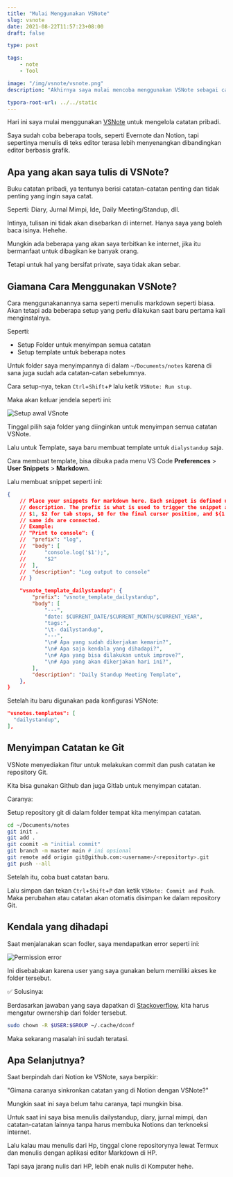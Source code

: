 ```yaml
---
title: "Mulai Menggunakan VSNote"
slug: vsnote
date: 2021-08-22T11:57:23+08:00
draft: false

type: post

tags:
    - note
    - Tool

image: "/img/vsnote/vsnote.png"
description: "Akhirnya saya mulai mencoba menggunakan VSNote sebagai catatan pribadi"

typora-root-url: ../../static
---
```


Hari ini saya mulai menggunakan [VSNote](https://marketplace.visualstudio.com/items?itemName=patricklee.vsnotes) 
untuk mengelola catatan pribadi.

Saya sudah coba beberapa tools, seperti Evernote dan Notion, tapi sepertinya
menulis di teks editor terasa lebih menyenangkan dibandingkan editor berbasis
grafik.

## Apa yang akan saya tulis di VSNote?

Buku catatan pribadi, ya tentunya berisi catatan-catatan penting dan tidak penting
yang ingin saya catat.

Seperti: Diary, Jurnal Mimpi, Ide, Daily Meeting/Standup, dll.

Intinya, tulisan ini tidak akan disebarkan di internet. Hanya saya yang boleh
baca isinya. Hehehe.

Mungkin ada beberapa yang akan saya terbitkan ke internet,
jika itu bermanfaat untuk dibagikan ke banyak orang.

Tetapi untuk hal yang bersifat private, saya tidak akan sebar.

## Giamana Cara Menggunakan VSNote?

Cara menggunakanannya sama seperti menulis markdown seperti biasa. Akan tetapi
ada beberapa setup yang perlu dilakukan saat baru pertama kali menginstalnya.

Seperti:

- Setup Folder untuk menyimpan semua catatan
- Setup template untuk beberapa notes

Untuk folder saya menyimpannya di dalam `~/Documents/notes` karena di sana juga
sudah ada catatan-catan sebelumnya.

Cara setup-nya, tekan `Ctrl`+`Shift`+`P` lalu ketik `VSNote: Run stup`.

Maka akan keluar jendela seperti ini:

![Setup awal VSnote](/img/vsnote/vsnote-setup.png)

Tinggal pilih saja folder yang diinginkan untuk menyimpan semua catatan VSNote.

Lalu untuk Template, saya baru membuat template untuk `dialystandup` saja.

Cara membuat template, bisa dibuka pada menu VS Code **Preferences** > **User Snippets** > **Markdown**.

Lalu membuat snippet seperti ini:

```json
{
	// Place your snippets for markdown here. Each snippet is defined under a snippet name and has a prefix, body and 
	// description. The prefix is what is used to trigger the snippet and the body will be expanded and inserted. Possible variables are:
	// $1, $2 for tab stops, $0 for the final cursor position, and ${1:label}, ${2:another} for placeholders. Placeholders with the 
	// same ids are connected.
	// Example:
	// "Print to console": {
	// 	"prefix": "log",
	// 	"body": [
	// 		"console.log('$1');",
	// 		"$2"
	// 	],
	// 	"description": "Log output to console"
	// }

	"vsnote_template_dailystandup": {
		"prefix": "vsnote_template_dailystandup",
		"body": [
			"---",
			"date: $CURRENT_DATE/$CURRENT_MONTH/$CURRENT_YEAR",
			"tags:",
			"\t- dailystandup",
			"---",
			"\n# Apa yang sudah dikerjakan kemarin?",
			"\n# Apa saja kendala yang dihadapi?",
			"\n# Apa yang bisa dilakukan untuk improve?",
			"\n# Apa yang akan dikerjakan hari ini?",
		],
		"description": "Daily Standup Meeting Template",
	},
}
```

Setelah itu baru digunakan pada konfigurasi VSNote:

```json
"vsnotes.templates": [
  "dailystandup",
],
```

## Menyimpan Catatan ke Git

VSNote menyediakan fitur untuk melakukan commit dan push catatan ke repository Git.

Kita bisa gunakan Github dan juga Gitlab untuk menyimpan catatan.

Caranya:

Setup repository git di dalam folder tempat kita menyimpan catatan.

```bash
cd ~/Documents/notes
git init .
git add .
git coomit -m "initial commit"
git branch -m master main # ini opsional
git remote add origin git@github.com:<username>/<repositorty>.git
git push --all
```

Setelah itu, coba buat catatan baru.

Lalu simpan dan tekan `Ctrl`+`Shift`+`P` dan ketik `VSNote: Commit and Push`.
Maka perubahan atau catatan akan otomatis disimpan ke dalam repository Git.

## Kendala yang dihadapi

Saat menjalanakan scan fodler, saya mendapatkan error seperti ini:

![Permission error](/img/vsnote/permission-error.png)

Ini disebabakan karena user yang saya gunakan belum memiliki akses ke folder tersebut.

✅ Solusinya:

Berdasarkan jawaban yang saya dapatkan di [Stackoverflow](https://stackoverflow.com/a/49975558),
kita harus mengatur owrnership dari folder tersebut.

```bash
sudo chown -R $USER:$GROUP ~/.cache/dconf
```

Maka sekarang masalah ini sudah teratasi.

## Apa Selanjutnya?

Saat berpindah dari Notion ke VSNote, saya berpikir:

"Gimana caranya sinkronkan catatan yang di Notion dengan VSNote?"

Mungkin saat ini saya belum tahu caranya, tapi mungkin bisa.

Untuk saat ini saya bisa menulis dailystandup, diary, jurnal mimpi, dan
catatan-catatan lainnya tanpa harus membuka Notions dan terknoeksi internet.

Lalu kalau mau menulis dari Hp, tinggal clone repositorynya lewat Termux
dan menulis dengan aplikasi editor Markdown di HP.

Tapi saya jarang nulis dari HP, lebih enak nulis di Komputer hehe.